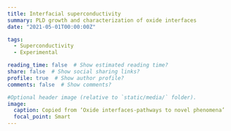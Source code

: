 ```yaml
---
title: Interfacial superconductivity
summary: PLD growth and characterization of oxide interfaces
date: "2021-05-01T00:00:00Z"

tags:
  - Superconductivity
  - Experimental

reading_time: false  # Show estimated reading time?
share: false  # Show social sharing links?
profile: true  # Show author profile?
comments: false  # Show comments?

#Optional header image (relative to `static/media/` folder).
image:
  caption: Copied from ‘Oxide interfaces-pathways to novel phenomena’
  focal_point: Smart
---
```


